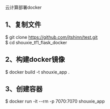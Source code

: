 云计算部署docker  
  
## 1、复制文件  
$ git clone https://github.com/jtshinn/test.git  
$ cd shouxie_tf1_flask_docker  
  
## 2、构建docker镜像  
$ docker build -t shouxie_app .  
  
## 3、创建容器  
$ docker run -it --rm -p 7070:7070 shouxie_app  